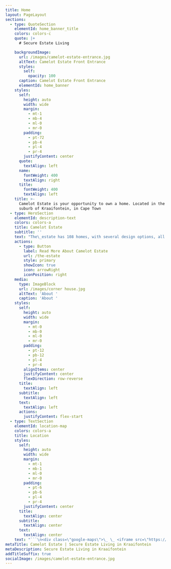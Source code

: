 ```yaml
---
title: Home
layout: PageLayout
sections:
  - type: QuoteSection
    elementId: home_banner_title
    colors: colors-c
    quote: |+
      # Secure Estate Living

    backgroundImage:
      url: /images/camelot-estate-entrance.jpg
      altText: Camelot Estate Front Entrance
      styles:
        self:
          opacity: 100
      caption: Camelot Estate Front Entrance
      elementId: home_banner
    styles:
      self:
        height: auto
        width: wide
        margin:
          - mt-1
          - mb-4
          - ml-0
          - mr-0
        padding:
          - pt-72
          - pb-4
          - pl-4
          - pr-4
        justifyContent: center
      quote:
        textAlign: left
      name:
        fontWeight: 400
        textAlign: right
      title:
        fontWeight: 400
        textAlign: left
    title: >-
      Camelot Estate is your opportunity to own a home. Located in the northern
      suburb of Kraaifontein, in Cape Town
  - type: HeroSection
    elementId: description-text
    colors: colors-a
    title: Camelot Estate
    subtitle: ''
    text: "The\_estate has 108 homes, with several design options, all within a 24 hour access controlled security estate. Whether you buying for the first time as a growing family or downsizing to better secure your retirement, Camelot Estate has a home for you.\n\nShopping malls, schools, medical facilities and major highways are all located within 10 minutes of the secure estate. The first phase of homes was delivered in June 2017.\n"
    actions:
      - type: Button
        label: Read More About Camelot Estate
        url: /the-estate
        style: primary
        showIcon: true
        icon: arrowRight
        iconPosition: right
    media:
      type: ImageBlock
      url: /images/corner house.jpg
      altText: 'About '
      caption: 'About '
    styles:
      self:
        height: auto
        width: wide
        margin:
          - mt-0
          - mb-0
          - ml-0
          - mr-0
        padding:
          - pt-12
          - pb-12
          - pl-4
          - pr-4
        alignItems: center
        justifyContent: center
        flexDirection: row-reverse
      title:
        textAlign: left
      subtitle:
        textAlign: left
      text:
        textAlign: left
      actions:
        justifyContent: flex-start
  - type: TextSection
    elementId: location-map
    colors: colors-a
    title: Location
    styles:
      self:
        height: auto
        width: wide
        margin:
          - mt-1
          - mb-1
          - ml-0
          - mr-0
        padding:
          - pt-6
          - pb-6
          - pl-4
          - pr-4
        justifyContent: center
      title:
        textAlign: center
      subtitle:
        textAlign: center
      text:
        textAlign: center
    text: "```\n<div class=\"google-maps\">\_ \_ <iframe src=\"https://www.google.com/maps/embed?pb=!1m14!1m8!1m3!1d13255.585455778026!2d18.7166061!3d-33.8407832!3m2!1i1024!2i768!4f13.1!3m3!1m2!1s0x0%3A0xa0c66de00e4d978c!2sCamelot%20Estate.!5e0!3m2!1sen!2sza!4v1665067171801!5m2!1sen!2sza\" width=\"1300\" height=\"450\" style=\"border:0;\" allowfullscreen=\"\" loading=\"lazy\" referrerpolicy=\"no-referrer-when-downgrade\">\_ \_ </iframe></div>\n\n```\n\n"
metaTitle: Camelot Estate | Secure Estate Living in Kraaifontein
metaDescription: Secure Estate Living in Kraaifontein
addTitleSuffix: true
socialImage: /images/camelot-estate-entrance.jpg
---
```

